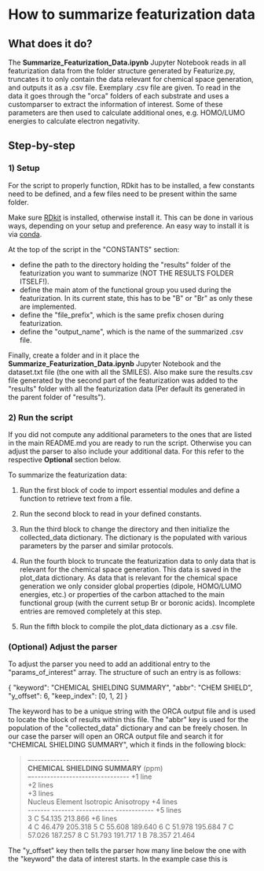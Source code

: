 # How to summarize featurization data

## What does it do?

The **Summarize_Featurization_Data.ipynb** Jupyter Notebook reads in all featurization data from the folder structure generated by Featurize.py, truncates it to only contain the data relevant for chemical space generation, and outputs it as a .csv file. Exemplary .csv file are given. To read in the data it goes through the "orca" folders of each substrate and uses a customparser to extract the information of interest. Some of these parameters are then used to calculate additional ones, e.g. HOMO/LUMO energies to calculate electron negativity.

## Step-by-step

### 1) Setup

For the script to properly function, RDkit has to be installed, a few constants need to be defined, and a few files need to be present within the same folder.

Make sure [RDkit](https://www.rdkit.org/) is installed, otherwise install it. This can be done in various ways, depending on your setup and preference. An easy way to install it is via [conda](https://anaconda.org/conda-forge/rdkit).

At the top of the script in the "CONSTANTS" section:

- define the path to the directory holding the "results" folder of the featurization you want to summarize (NOT THE RESULTS FOLDER ITSELF!).
- define the main atom of the functional group you used during the featurization. In its current state, this has to be "B" or "Br" as only these are implemented.
- define the "file_prefix", which is the same prefix chosen during featurization.
- define the "output_name", which is the name of the summarized .csv file.

Finally, create a folder and in it place the **Summarize_Featurization_Data.ipynb** Jupyter Notebook and the dataset.txt file (the one with all the SMILES). Also make sure the results.csv file generated by the second part of the featurization was added to the "results" folder with all the featurization data (Per default its generated in the parent folder of "results").

### 2) Run the script

If you did not compute any additional parameters to the ones that are listed in the main README.md you are ready to run the script. Otherwise you can adjust the parser to also include your additional data. For this refer to the respective **Optional** section below.

To summarize the featurization data:

1) Run the first block of code to import essential modules and define a function to retrieve text from a file.

2) Run the second block to read in your defined constants.

3) Run the third block to change the directory and then initialize the collected_data dictionary. The dictionary is the populated with various parameters by the parser and similar protocols.

4) Run the fourth block to truncate the featurization data to only data that is relevant for the chemical space generation. This data is saved in the plot_data dictionary. As data that is relevant for the chemical space generation we only consider global properties (dipole, HOMO/LUMO energies, etc.) or properties of the carbon attached to the main functional group (with the current setup Br or boronic acids). Incomplete entries are removed completely at this step.

5) Run the fifth block to compile the plot_data dictionary as a .csv file.

### (Optional) Adjust the parser

To adjust the parser you need to add an additional entry to the "params_of_interest" array. The structure of such an entry is as follows:

{
    "keyword": "CHEMICAL SHIELDING SUMMARY",
    "abbr": "CHEM SHIELD",
    "y_offset": 6,
    "keep_index": [0, 1, 2]
}

The keyword has to be a unique string with the ORCA output file and is used to locate the block of results within this file. The "abbr" key is used for the population of the "collected_data" dictionary and can be freely chosen. In our case the parser will open an ORCA output file and search it for "CHEMICAL SHIELDING SUMMARY", which it finds in the following block:

>–-------------------------------      
>**CHEMICAL SHIELDING SUMMARY** (ppm)      
>–-------------------------------                     +1 line     
>                                                     +2 lines     
>                                                     +3 lines    
>  Nucleus  Element    Isotropic     Anisotropy       +4 lines    
>  -------  -------  ------------   ------------      +5 lines     
>      3       C           54.135        213.866      +6 lines     
>      4       C           46.479        205.318 
>      5       C           55.608        189.640 
>      6       C           51.978        195.684 
>      7       C           57.026        187.257 
>      8       C           51.793        191.717 
>      1       B           78.357         21.464

 The "y_offset" key then tells the parser how many line below the one with the "keyword" the data of interest starts. In the example case this is 